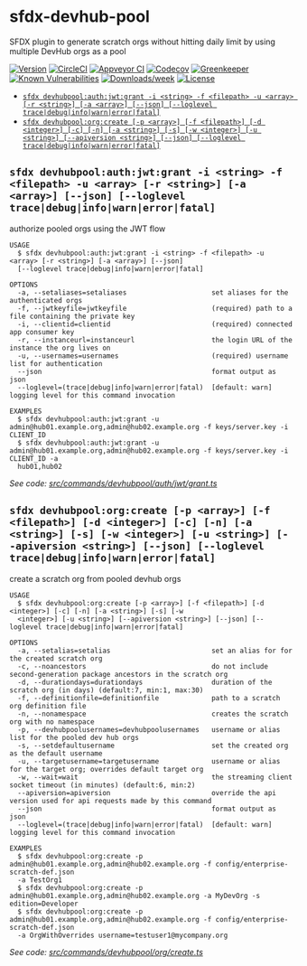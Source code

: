 sfdx-devhub-pool
================

SFDX plugin to generate scratch orgs without hitting daily limit by using multiple DevHub orgs as a pool 

[![Version](https://img.shields.io/npm/v/sfdx-devhub-pool.svg)](https://npmjs.org/package/sfdx-devhub-pool)
[![CircleCI](https://circleci.com/gh/stomita/sfdx-devhub-pool/tree/master.svg?style=shield)](https://circleci.com/gh/stomita/sfdx-devhub-pool/tree/master)
[![Appveyor CI](https://ci.appveyor.com/api/projects/status/github/stomita/sfdx-devhub-pool?branch=master&svg=true)](https://ci.appveyor.com/project/heroku/sfdx-devhub-pool/branch/master)
[![Codecov](https://codecov.io/gh/stomita/sfdx-devhub-pool/branch/master/graph/badge.svg)](https://codecov.io/gh/stomita/sfdx-devhub-pool)
[![Greenkeeper](https://badges.greenkeeper.io/stomita/sfdx-devhub-pool.svg)](https://greenkeeper.io/)
[![Known Vulnerabilities](https://snyk.io/test/github/stomita/sfdx-devhub-pool/badge.svg)](https://snyk.io/test/github/stomita/sfdx-devhub-pool)
[![Downloads/week](https://img.shields.io/npm/dw/sfdx-devhub-pool.svg)](https://npmjs.org/package/sfdx-devhub-pool)
[![License](https://img.shields.io/npm/l/sfdx-devhub-pool.svg)](https://github.com/stomita/sfdx-devhub-pool/blob/master/package.json)

<!-- commands -->
* [`sfdx devhubpool:auth:jwt:grant -i <string> -f <filepath> -u <array> [-r <string>] [-a <array>] [--json] [--loglevel trace|debug|info|warn|error|fatal]`](#sfdx-devhub-pool-devhubpoolauthjwtgrant--i-string--f-filepath--u-array--r-string--a-array---json---loglevel-tracedebuginfowarnerrorfatal)
* [`sfdx devhubpool:org:create [-p <array>] [-f <filepath>] [-d <integer>] [-c] [-n] [-a <string>] [-s] [-w <integer>] [-u <string>] [--apiversion <string>] [--json] [--loglevel trace|debug|info|warn|error|fatal]`](#sfdx-devhub-pool-devhubpoolorgcreate--p-array--f-filepath--d-integer--c--n--a-string--s--w-integer--u-string---apiversion-string---json---loglevel-tracedebuginfowarnerrorfatal)

## `sfdx devhubpool:auth:jwt:grant -i <string> -f <filepath> -u <array> [-r <string>] [-a <array>] [--json] [--loglevel trace|debug|info|warn|error|fatal]`

authorize pooled orgs using the JWT flow

```
USAGE
  $ sfdx devhubpool:auth:jwt:grant -i <string> -f <filepath> -u <array> [-r <string>] [-a <array>] [--json] 
  [--loglevel trace|debug|info|warn|error|fatal]

OPTIONS
  -a, --setaliases=setaliases                     set aliases for the authenticated orgs
  -f, --jwtkeyfile=jwtkeyfile                     (required) path to a file containing the private key
  -i, --clientid=clientid                         (required) connected app consumer key
  -r, --instanceurl=instanceurl                   the login URL of the instance the org lives on
  -u, --usernames=usernames                       (required) username list for authentication
  --json                                          format output as json
  --loglevel=(trace|debug|info|warn|error|fatal)  [default: warn] logging level for this command invocation

EXAMPLES
  $ sfdx devhubpool:auth:jwt:grant -u admin@hub01.example.org,admin@hub02.example.org -f keys/server.key -i CLIENT_ID
  $ sfdx devhubpool:auth:jwt:grant -u admin@hub01.example.org,admin@hub02.example.org -f keys/server.key -i CLIENT_ID -a 
  hub01,hub02
```

_See code: [src/commands/devhubpool/auth/jwt/grant.ts](https://github.com/stomita/sfdx-devhub-pool/blob/v1.1.0/src/commands/devhubpool/auth/jwt/grant.ts)_

## `sfdx devhubpool:org:create [-p <array>] [-f <filepath>] [-d <integer>] [-c] [-n] [-a <string>] [-s] [-w <integer>] [-u <string>] [--apiversion <string>] [--json] [--loglevel trace|debug|info|warn|error|fatal]`

create a scratch org from pooled devhub orgs

```
USAGE
  $ sfdx devhubpool:org:create [-p <array>] [-f <filepath>] [-d <integer>] [-c] [-n] [-a <string>] [-s] [-w 
  <integer>] [-u <string>] [--apiversion <string>] [--json] [--loglevel trace|debug|info|warn|error|fatal]

OPTIONS
  -a, --setalias=setalias                         set an alias for for the created scratch org
  -c, --noancestors                               do not include second-generation package ancestors in the scratch org
  -d, --durationdays=durationdays                 duration of the scratch org (in days) (default:7, min:1, max:30)
  -f, --definitionfile=definitionfile             path to a scratch org definition file
  -n, --nonamespace                               creates the scratch org with no namespace
  -p, --devhubpoolusernames=devhubpoolusernames   username or alias list for the pooled dev hub orgs
  -s, --setdefaultusername                        set the created org as the default username
  -u, --targetusername=targetusername             username or alias for the target org; overrides default target org
  -w, --wait=wait                                 the streaming client socket timeout (in minutes) (default:6, min:2)
  --apiversion=apiversion                         override the api version used for api requests made by this command
  --json                                          format output as json
  --loglevel=(trace|debug|info|warn|error|fatal)  [default: warn] logging level for this command invocation

EXAMPLES
  $ sfdx devhubpool:org:create -p admin@hub01.example.org,admin@hub02.example.org -f config/enterprise-scratch-def.json 
  -a TestOrg1
  $ sfdx devhubpool:org:create -p admin@hub01.example.org,admin@hub02.example.org -a MyDevOrg -s edition=Developer
  $ sfdx devhubpool:org:create -p admin@hub01.example.org,admin@hub02.example.org -f config/enterprise-scratch-def.json 
  -a OrgWithOverrides username=testuser1@mycompany.org
```

_See code: [src/commands/devhubpool/org/create.ts](https://github.com/stomita/sfdx-devhub-pool/blob/v1.1.0/src/commands/devhubpool/org/create.ts)_
<!-- commandsstop -->
